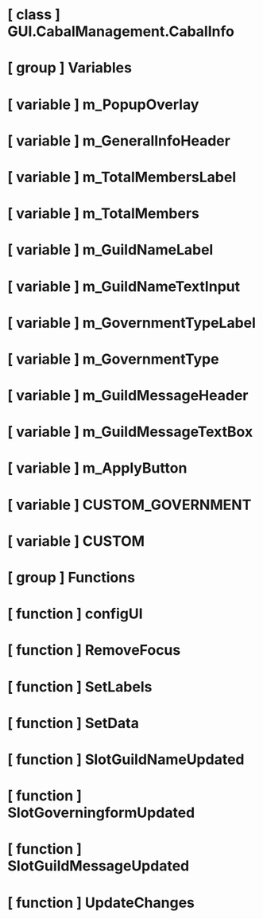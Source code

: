 # [ class ] GUI.CabalManagement.CabalInfo

# [ group ] Variables

# [ variable ] m_PopupOverlay

# [ variable ] m_GeneralInfoHeader

# [ variable ] m_TotalMembersLabel

# [ variable ] m_TotalMembers

# [ variable ] m_GuildNameLabel

# [ variable ] m_GuildNameTextInput

# [ variable ] m_GovernmentTypeLabel

# [ variable ] m_GovernmentType

# [ variable ] m_GuildMessageHeader

# [ variable ] m_GuildMessageTextBox

# [ variable ] m_ApplyButton

# [ variable ] CUSTOM_GOVERNMENT

# [ variable ] CUSTOM

# [ group ] Functions

# [ function ] configUI

# [ function ] RemoveFocus

# [ function ] SetLabels

# [ function ] SetData

# [ function ] SlotGuildNameUpdated

# [ function ] SlotGoverningformUpdated

# [ function ] SlotGuildMessageUpdated

# [ function ] UpdateChanges

